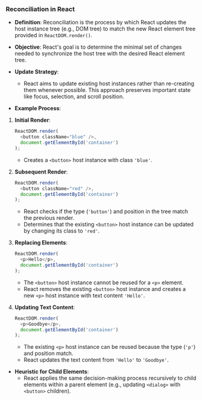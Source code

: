 ### Reconciliation in React

- **Definition**: Reconciliation is the process by which React updates the host instance tree (e.g., DOM tree) to match the new React element tree provided in `ReactDOM.render()`.

- **Objective**: React's goal is to determine the minimal set of changes needed to synchronize the host tree with the desired React element tree.

- **Update Strategy**:
  - React aims to update existing host instances rather than re-creating them whenever possible. This approach preserves important state like focus, selection, and scroll position.

- **Example Process**:

1. **Initial Render**:
   ```javascript
   ReactDOM.render(
     <button className="blue" />,
     document.getElementById('container')
   );
   ```
   - Creates a `<button>` host instance with class `'blue'`.

2. **Subsequent Render**:
   ```javascript
   ReactDOM.render(
     <button className="red" />,
     document.getElementById('container')
   );
   ```
   - React checks if the type (`'button'`) and position in the tree match the previous render.
   - Determines that the existing `<button>` host instance can be updated by changing its class to `'red'`.

3. **Replacing Elements**:
   ```javascript
   ReactDOM.render(
     <p>Hello</p>,
     document.getElementById('container')
   );
   ```
   - The `<button>` host instance cannot be reused for a `<p>` element.
   - React removes the existing `<button>` host instance and creates a new `<p>` host instance with text content `'Hello'`.

4. **Updating Text Content**:
   ```javascript
   ReactDOM.render(
     <p>Goodbye</p>,
     document.getElementById('container')
   );
   ```
   - The existing `<p>` host instance can be reused because the type (`'p'`) and position match.
   - React updates the text content from `'Hello'` to `'Goodbye'`.

- **Heuristic for Child Elements**:
  - React applies the same decision-making process recursively to child elements within a parent element (e.g., updating `<dialog>` with `<button>` children).
